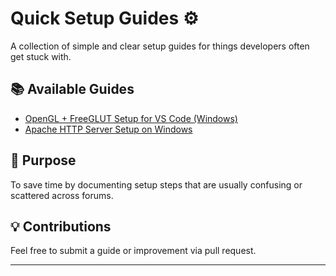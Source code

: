 # Quick Setup Guides ⚙️

A collection of simple and clear setup guides for things developers often get stuck with.

## 📚 Available Guides

- [OpenGL + FreeGLUT Setup for VS Code (Windows)](./opengl-freeglut-vscode.md)
- [Apache HTTP Server Setup on Windows](./apache-windows-setup.md)

## 📌 Purpose

To save time by documenting setup steps that are usually confusing or scattered across forums.

## 💡 Contributions

Feel free to submit a guide or improvement via pull request.

---
